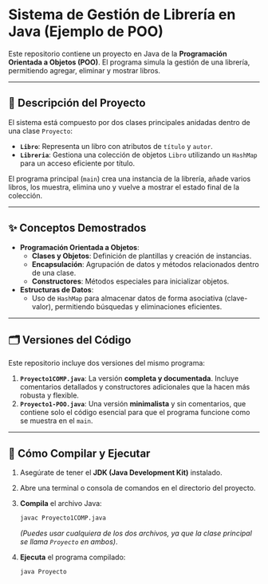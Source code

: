 # Sistema de Gestión de Librería en Java (Ejemplo de POO)

Este repositorio contiene un proyecto en Java de la **Programación Orientada a Objetos (POO)**. El programa simula la gestión de una librería, permitiendo agregar, eliminar y mostrar libros.

---

## 📜 Descripción del Proyecto

El sistema está compuesto por dos clases principales anidadas dentro de una clase `Proyecto`:
* **`Libro`**: Representa un libro con atributos de `título` y `autor`.
* **`Libreria`**: Gestiona una colección de objetos `Libro` utilizando un `HashMap` para un acceso eficiente por título.

El programa principal (`main`) crea una instancia de la librería, añade varios libros, los muestra, elimina uno y vuelve a mostrar el estado final de la colección.

---

## ✨ Conceptos Demostrados

* **Programación Orientada a Objetos**:
    * **Clases y Objetos**: Definición de plantillas y creación de instancias.
    * **Encapsulación**: Agrupación de datos y métodos relacionados dentro de una clase.
    * **Constructores**: Métodos especiales para inicializar objetos.
* **Estructuras de Datos**:
    * Uso de `HashMap` para almacenar datos de forma asociativa (clave-valor), permitiendo búsquedas y eliminaciones eficientes.

---

## 🗂️ Versiones del Código

Este repositorio incluye dos versiones del mismo programa:

1.  **`Proyecto1COMP.java`**: La versión **completa y documentada**. Incluye comentarios detallados y constructores adicionales que la hacen más robusta y flexible.
2.  **`Proyecto1-POO.java`**: Una versión **minimalista** y sin comentarios, que contiene solo el código esencial para que el programa funcione como se muestra en el `main`.

---

## 🚀 Cómo Compilar y Ejecutar

1.  Asegúrate de tener el **JDK (Java Development Kit)** instalado.
2.  Abre una terminal o consola de comandos en el directorio del proyecto.
3.  **Compila** el archivo Java:
    ```bash
    javac Proyecto1COMP.java
    ```
    *(Puedes usar cualquiera de los dos archivos, ya que la clase principal se llama `Proyecto` en ambos)*.

4.  **Ejecuta** el programa compilado:
    ```bash
    java Proyecto
    ```
